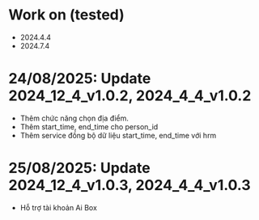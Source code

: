 # Work on (tested)
- 2024.4.4
- 2024.7.4

# 24/08/2025: Update 2024_12_4_v1.0.2, 2024_4_4_v1.0.2
- Thêm chức năng chọn địa điểm.
- Thêm start_time, end_time cho person_id
- Thêm service đồng bộ dữ liệu start_time, end_time với hrm

# 25/08/2025: Update 2024_12_4_v1.0.3, 2024_4_4_v1.0.3
- Hỗ trợ tài khoản Ai Box

